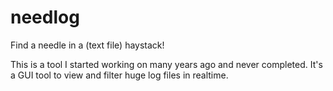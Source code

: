 # needlog

Find a needle in a (text file) haystack!

This is a tool I started working on many years ago and never completed.
It's a GUI tool to view and filter huge log files in realtime.
